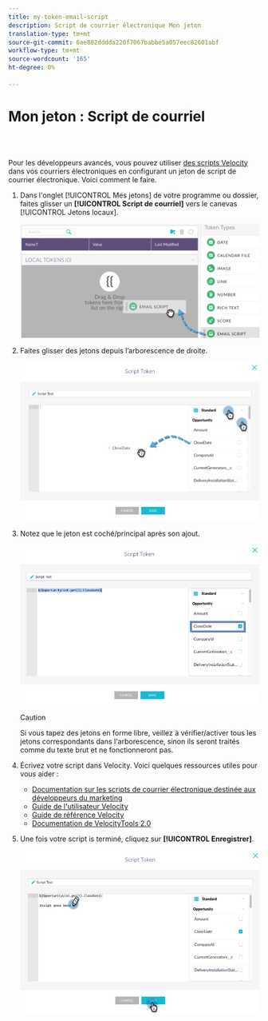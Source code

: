 ```yaml
---
title: my-token-email-script
description: Script de courrier électronique Mon jeton
translation-type: tm+mt
source-git-commit: 6ae882dddda220f7067babbe5a057eec82601abf
workflow-type: tm+mt
source-wordcount: '165'
ht-degree: 0%

---
```



# Mon jeton : Script de courriel

<br> 

Pour les développeurs avancés, vous pouvez utiliser [des scripts Velocity](https://velocity.apache.org/engine/1.7/user-guide.html) dans vos courriers électroniques en configurant un jeton de script de courrier électronique. Voici comment le faire.

1. Dans l&#39;onglet [!UICONTROL Mes jetons] de votre programme ou dossier, faites glisser un **[!UICONTROL Script de courriel]** vers le canevas [!UICONTROL Jetons locaux].

   ![Image un](/help/sky/assets/my-tokens/my-token-email-script/my-token-email-script-1.png)

1. Faites glisser des jetons depuis l’arborescence de droite.

   ![Image 2](/help/sky/assets/my-tokens/my-token-email-script/my-token-email-script-2.png)

1. Notez que le jeton est coché/principal après son ajout.

   ![Image trois](/help/sky/assets/my-tokens/my-token-email-script/my-token-email-script-3.png)

   >[!CAUTION]
   >
   >Si vous tapez des jetons en forme libre, veillez à vérifier/activer tous les jetons correspondants dans l&#39;arborescence, sinon ils seront traités comme du texte brut et ne fonctionneront pas.

1. Écrivez votre script dans Velocity. Voici quelques ressources utiles pour vous aider :

   * [Documentation sur les scripts de courrier électronique destinée aux développeurs du marketing](https://developers.marketo.com/email-scripting/)
   * [Guide de l&#39;utilisateur Velocity](https://velocity.apache.org/engine/devel/user-guide.html)
   * [Guide de référence Velocity](https://velocity.apache.org/engine/devel/vtl-reference-guide.html)
   * [Documentation de VelocityTools 2.0](https://velocity.apache.org/tools/releases/2.0/javadoc/index.html)

1. Une fois votre script is terminé, cliquez sur **[!UICONTROL Enregistrer]**.

   ![Image 4](/help/sky/assets/my-tokens/my-token-email-script/my-token-email-script-4.png)
